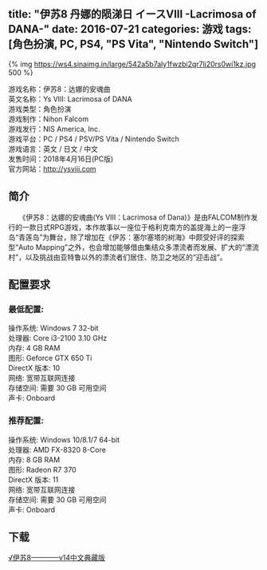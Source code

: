 title: "伊苏8 丹娜的陨涕日 イースVIII -Lacrimosa of DANA-"
date: 2016-07-21
categories: 游戏
tags: [角色扮演, PC, PS4, "PS Vita", "Nintendo Switch"]
---
{% img https://ws4.sinaimg.in/large/542a5b7aly1fwzbi2qr7lj20rs0wi1kz.jpg 500 %}

游戏名称：伊苏8：达娜的安魂曲  
英文名称：Ys VIII: Lacrimosa of DANA  
游戏类型：角色扮演  
游戏制作：Nihon Falcom  
游戏发行：NIS America, Inc.  
游戏平台：PC / PS4 / PSV/PS Vita / Nintendo Switch  
游戏语言：英文 / 日文 / 中文  
发售时间：2018年4月16日(PC版)  
官方网站：<http://ysviii.com>

## 简介

　　《伊苏8：达娜的安魂曲(Ys VIII：Lacrimosa of Dana)》是由FALCOM制作发行的一款日式RPG游戏，本作故事以一座位于格利克南方的盖提海上的一座浮岛“青莲岛”为舞台，除了增加在《伊苏：塞尔塞塔的树海》中颇受好评的探索型“Auto Mapping”之外，也会增加能够借由集结众多漂流者而发展、扩大的“漂流村”，以及挑战由亚特鲁以外的漂流者们居住、防卫之地区的“迎击战”。

## 配置要求

### 最低配置:

操作系统: Windows 7 32-bit  
处理器: Core i3-2100 3.10 GHz  
内存: 4 GB RAM  
图形: Geforce GTX 650 Ti  
DirectX 版本: 10  
网络: 宽带互联网连接  
存储空间: 需要 30 GB 可用空间  
声卡: Onboard

### 推荐配置:

操作系统: Windows 10/8.1/7 64-bit  
处理器: AMD FX-8320 8-Core  
内存: 8 GB RAM  
图形: Radeon R7 370  
DirectX 版本: 11  
网络: 宽带互联网连接  
存储空间: 需要 30 GB 可用空间  
声卡: Onboard

## 下载

[√伊苏8————v14中文典藏版](magnet:?xt=urn:btih:7CE48B8F4AC8E782055BFBA53A145E3FD238D681)
